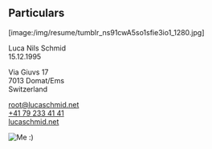 ## Particulars

[image:/img/resume/tumblr_ns91cwA5so1sfie3io1_1280.jpg]

Luca Nils Schmid<br>
15.12.1995

Via Giuvs 17<br>
7013 Domat/Ems<br>
Switzerland

[root@lucaschmid.net](mailto:root@lucaschmid.net)<br>
[+41 79 233 41 41](tel:+41792334141)<br>
[lucaschmid.net](lucaschmid.net)

![Me :)](/img/resume/2f1912fe24f081c0cd26256cd78c0d62.jpeg)

